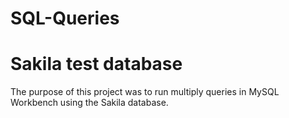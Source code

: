 # SQL-Queries
# Sakila test database
The purpose of this project was to run multiply queries in MySQL Workbench using the Sakila database.
